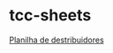 # tcc-sheets

[Planilha de destribuidores](https://docs.google.com/spreadsheets/d/1YS8Wpswo-YC1SQyO4fuJOn0TOkLA99izsqcHLS5QkLE/edit?usp=sharing)
